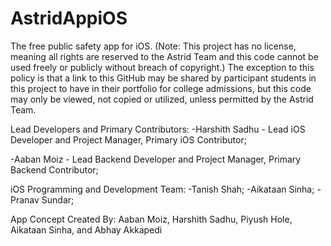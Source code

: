 # AstridAppiOS
The free public safety app for iOS. (Note: This project has no license, meaning all rights are reserved to the Astrid Team and this code cannot be used freely or publicly without breach of copyright.)
The exception to this policy is that a link to this GitHub may be shared by participant students in this project to have in their portfolio for college admissions, but this code may only be viewed, not copied or utilized, unless permitted by the Astrid Team.

Lead Developers and Primary Contributors:
-Harshith Sadhu - Lead iOS Developer and Project Manager, Primary iOS Contributor;

-Aaban Moiz - Lead Backend Developer and Project Manager, Primary Backend Contributor;

iOS Programming and Development Team:
-Tanish Shah;
-Aikataan Sinha;
-Pranav Sundar;

App Concept Created By: Aaban Moiz, Harshith Sadhu, Piyush Hole, Aikataan Sinha, and Abhay Akkapedi
